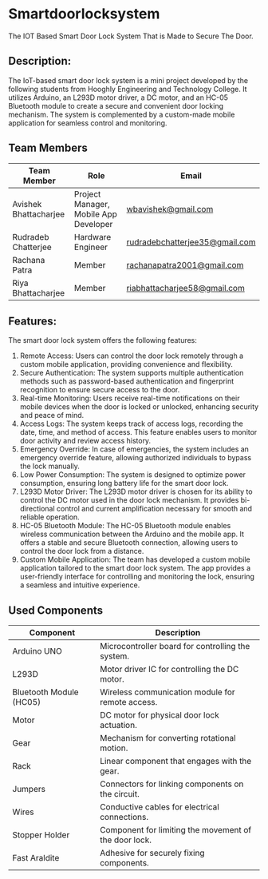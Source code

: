 # Smartdoorlocksystem
The IOT Based Smart Door Lock System That is Made to Secure The Door.

## Description:
The IoT-based smart door lock system is a mini project developed by the following students from Hooghly Engineering and Technology College. It utilizes Arduino, an L293D motor driver, a DC motor, and an HC-05 Bluetooth module to create a secure and convenient door locking mechanism. The system is complemented by a custom-made mobile application for seamless control and monitoring.

## Team Members
| Team Member    | Role                   | Email                         |
|----------------|------------------------|-------------------------------|
| Avishek Bhattacharjee     | Project Manager, Mobile App Developer        | wbavishek@gmail.com        |
| Rudradeb Chatterjee  | Hardware Engineer      | rudradebchatterjee35@gmail.com      |
| Rachana Patra    | Member     |  rachanapatra2001@gmail.com       |
| Riya Bhattacharjee    | Member   |  riabhattacharjee58@gmail.com        |


## Features:
The smart door lock system offers the following features:

1. Remote Access: Users can control the door lock remotely through a custom mobile application, providing convenience and flexibility.
2. Secure Authentication: The system supports multiple authentication methods such as password-based authentication and fingerprint recognition to ensure secure access to the door.
3. Real-time Monitoring: Users receive real-time notifications on their mobile devices when the door is locked or unlocked, enhancing security and peace of mind.
4. Access Logs: The system keeps track of access logs, recording the date, time, and method of access. This feature enables users to monitor door activity and review access history.
5. Emergency Override: In case of emergencies, the system includes an emergency override feature, allowing authorized individuals to bypass the lock manually.
6. Low Power Consumption: The system is designed to optimize power consumption, ensuring long battery life for the smart door lock.
7. L293D Motor Driver: The L293D motor driver is chosen for its ability to control the DC motor used in the door lock mechanism. It provides bi-directional control and current amplification necessary for smooth and reliable operation.
8. HC-05 Bluetooth Module: The HC-05 Bluetooth module enables wireless communication between the Arduino and the mobile app. It offers a stable and secure Bluetooth connection, allowing users to control the door lock from a distance.
9. Custom Mobile Application: The team has developed a custom mobile application tailored to the smart door lock system. The app provides a user-friendly interface for controlling and monitoring the lock, ensuring a seamless and intuitive experience.


## Used Components
| Component                 | Description                                           |
|---------------------------|-------------------------------------------------------|
| Arduino UNO               | Microcontroller board for controlling the system.     |
| L293D                     | Motor driver IC for controlling the DC motor.         |
| Bluetooth Module (HC05)   | Wireless communication module for remote access.      |
| Motor                     | DC motor for physical door lock actuation.            |
| Gear                      | Mechanism for converting rotational motion.           |
| Rack                      | Linear component that engages with the gear.          |
| Jumpers                   | Connectors for linking components on the circuit.     |
| Wires                     | Conductive cables for electrical connections.         |
| Stopper Holder            | Component for limiting the movement of the door lock. |
| Fast Araldite             | Adhesive for securely fixing components.              |
